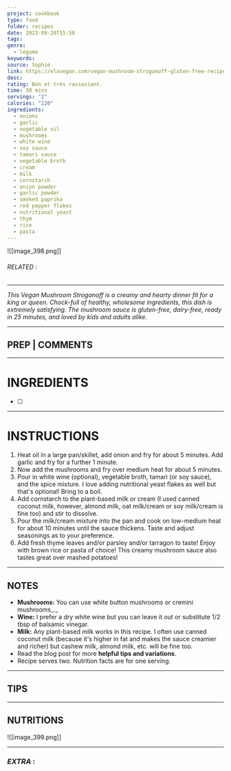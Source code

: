 ```yaml
---
project: cookbook
type: food
folder: recipes
date: 2023-09-26T15:58
tags: 
genre:
  - legume
keywords: 
source: Sophie
link: https://elavegan.com/vegan-mushroom-stroganoff-gluten-free-recipe/
desc: 
rating: Bon et très rassasiant.
time: 30 mins
servings: "2"
calories: "220"
ingredients:
  - onions
  - garlic
  - vegetable oil
  - mushrooms
  - white wine
  - soy sauce
  - tamari sauce
  - vegetable broth
  - cream
  - milk
  - cornstarch
  - onion powder
  - garlic powder
  - smoked paprika
  - red pepper flakes
  - nutritional yeast
  - thym
  - rice
  - pasta
---
```


![[image_398.png]]
###### *RELATED* : 
---
_This Vegan Mushroom Stroganoff is a creamy and hearty dinner fit for a king or queen. Chock-full of healthy, wholesome ingredients, this dish is extremely satisfying. The mushroom sauce is gluten-free, dairy-free, ready in 25 minutes, and loved by kids and adults alike._

---
## PREP | COMMENTS



---
# INGREDIENTS

- [ ] 

---
# INSTRUCTIONS

1. Heat oil in a large pan/skillet, add onion and fry for about 5 minutes. Add garlic and fry for a further 1 minute.
2. Now add the mushrooms and fry over medium heat for about 5 minutes.
3. Pour in white wine (optional), vegetable broth, tamari (or soy sauce), and the spice mixture. I love adding nutritional yeast flakes as well but that's optional! Bring to a boil.
4. Add cornstarch to the plant-based milk or cream (I used canned coconut milk, however, almond milk, oat milk/cream or soy milk/cream is fine too) and stir to dissolve.
5. Pour the milk/cream mixture into the pan and cook on low-medium heat for about 10 minutes until the sauce thickens. Taste and adjust seasonings as to your preference.
6. Add fresh thyme leaves and/or parsley and/or tarragon to taste! Enjoy with brown rice or pasta of choice! This creamy mushroom sauce also tastes great over mashed potatoes!

---
## NOTES

- **Mushrooms:** You can use white button mushrooms or cremini mushrooms_._
- **Wine:** I prefer a dry white wine but you can leave it out or substitute 1/2 tbsp of balsamic vinegar.
- **Milk:** Any plant-based milk works in this recipe. I often use canned coconut milk (because it's higher in fat and makes the sauce creamier and richer) but cashew milk, almond milk, etc. will be fine too.
- Read the blog post for more **helpful tips and variations**.
- Recipe serves two. Nutrition facts are for one serving.

---
## TIPS



---
## NUTRITIONS

![[image_399.png]]

---
### *EXTRA* :




